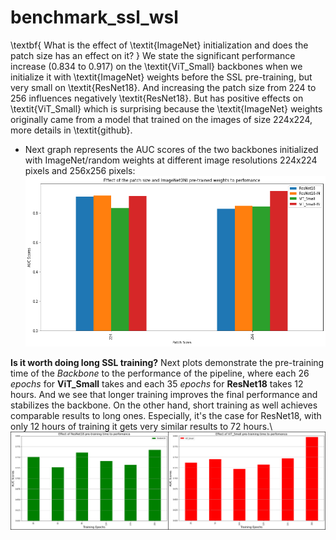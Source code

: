 # benchmark_ssl_wsl




\textbf{ What is the effect of \textit{ImageNet} initialization and does the patch size has an effect on it? } We state the significant performance increase (0.834 to 0.917) on the \textit{ViT\_Small} backbones when we initialize it with \textit{ImageNet} weights before the SSL pre-training, but very small on \textit{ResNet18}. And increasing the patch size from 224 to 256 influences negatively \textit{ResNet18}. But has positive effects on \textit{ViT\_Small} which is surprising because the \textit{ImageNet} weights originally came from a model that trained on the images of size 224x224, more details in \textit{github}. 

- Next graph represents the AUC scores of the two backbones initialized with ImageNet/random weights at different image resolutions 224x224 pixels and 256x256 pixels: 
![plot](./output.png)

**Is it worth doing long SSL training?** Next plots demonstrate the pre-training time of the _Backbone_ to the performance of the pipeline, where each 26 _epochs_ for **ViT_Small** takes and each 35 _epochs_ for **ResNet18** takes 12 hours. And we see that longer training improves the final performance and stabilizes the backbone. On the other hand, short training as well achieves comparable results to long ones. Especially, it's the case for ResNet18, with only 12 hours of training it gets very similar results to 72 hours.\\
![plot](./duration.png)
